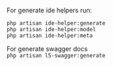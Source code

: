 For generate ide helpers run:

    php artisan ide-helper:generate
    php artisan ide-helper:model 
    php artisan ide-helper:meta

For generate swagger docs  
```php artisan l5-swagger:generate ```

